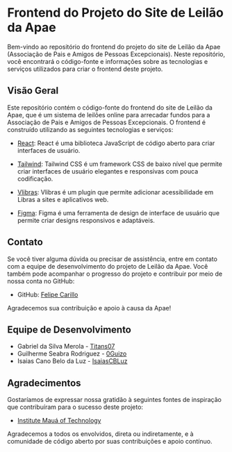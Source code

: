 # Frontend do Projeto do Site de Leilão da Apae

Bem-vindo ao repositório do frontend do projeto do site de Leilão da Apae (Associação de Pais e Amigos de Pessoas Excepcionais). Neste repositório, você encontrará o código-fonte e informações sobre as tecnologias e serviços utilizados para criar o frontend deste projeto.

## Visão Geral

Este repositório contém o código-fonte do frontend do site de Leilão da Apae, que é um sistema de leilões online para arrecadar fundos para a Associação de Pais e Amigos de Pessoas Excepcionais. O frontend é construído utilizando as seguintes tecnologias e serviços:

- [React](https://pt-br.legacy.reactjs.org/): React é uma biblioteca JavaScript de código aberto para criar interfaces de usuário.

- [Tailwind](https://v2.tailwindcss.com/): Tailwind CSS é um framework CSS de baixo nível que permite criar interfaces de usuário elegantes e responsivas com pouca codificação.

- [Vlibras](https://www.gov.br/governodigital/pt-br/vlibras/): Vlibras é um plugin que permite adicionar acessibilidade em Libras a sites e aplicativos web.

- [Figma](https://www.figma.com/): Figma é uma ferramenta de design de interface de usuário que permite criar designs responsivos e adaptáveis.

## Contato

Se você tiver alguma dúvida ou precisar de assistência, entre em contato com a equipe de desenvolvimento do projeto de Leilão da Apae. Você também pode acompanhar o progresso do projeto e contribuir por meio de nossa conta no GitHub:

- GitHub: [Felipe Carillo](https://github.com/FelipeCarillo)

Agradecemos sua contribuição e apoio à causa da Apae!

## Equipe de Desenvolvimento

- Gabriel da Silva Merola - [Titans07](https://github.com/Titans07)
- Guilherme Seabra Rodriguez - [0Guizo](https://github.com/0Guizo)
- Isaias Cano Belo da Luz - [IsaiasCBLuz](https://github.com/IsaiasCBLuz)

## Agradecimentos

Gostaríamos de expressar nossa gratidão à seguintes fontes de inspiração que contribuíram para o sucesso deste projeto:

- [Institute Mauá of Technology](https://www.maua.br/)

Agradecemos a todos os envolvidos, direta ou indiretamente, e à comunidade de código aberto por suas contribuições e apoio contínuo.
